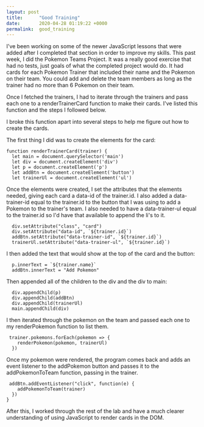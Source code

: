 ```yaml
---
layout: post
title:      "Good Training"
date:       2020-04-28 01:19:22 +0000
permalink:  good_training
---
```



I've been working on some of the newer JavaScript lessons that were added after I completed that section in order to improve my skills.  This past week, I did the Pokemon Teams Project. It was  a really good exercise that had no tests, just goals of what the completed project would do.  It had cards for each Pokemon Trainer that included their name and the Pokemon on their team. You could add and delete the team members as long as the trainer had no more than 6 Pokemon on their team.  

Once I fetched the trainers, I had to iterate through the trainers and pass each one to a renderTrainerCard function to make their cards.  I've listed this function and the steps I followed below.

I broke this function apart into several steps to help me figure out how to create the cards.

The first thing I did was to create the elements for the card:

```
function renderTrainerCard(trainer) {
  let main = document.querySelector('main')
  let div = document.createElement('div')
  let p = document.createElement('p')
  let addBtn = document.createElement('button')
  let trainerUl = document.createElement('ul')
```

Once the elements were created, I set the attributes that the elements needed, giving each card a data-id of the trainer.id. I also added a data-trainer-id equal to the trainer.id to the button that I was using to add a Pokemon to the trainer's team. I also needed to have a data-trainer-ul equal to the trainer.id so I'd have that available to append the li's to it.

```
  div.setAttribute("class", "card")
  div.setAttribute("data-id", `${trainer.id}`)
  addBtn.setAttribute("data-trainer-id", `${trainer.id}`)
  trainerUl.setAttribute("data-trainer-ul", `${trainer.id}`)
```

I then added the text that would show at the top of the card and the button:

```
  p.innerText = `${trainer.name}`  
  addBtn.innerText = "Add Pokemon"
```

Then appended all of the children to the div and the div to main:

```
  div.appendChild(p)
  div.appendChild(addBtn)
  div.appendChild(trainerUl)
  main.appendChild(div)
```

I then iterated through the pokemon on the team and passed each one to my renderPokemon function to list them.

```
 trainer.pokemons.forEach(pokemon => {
    renderPokemon(pokemon, trainerUl)
  })
```

Once my pokemon were rendered, the program comes back and adds an event listener to the addPokemon button and passes it to the addPokemonToTeam function, passing in the trainer.

```
 addBtn.addEventListener("click", function(e) {
    addPokemonToTeam(trainer)  
  })
}
```

After this, I worked through the rest of the lab and have a much clearer understanding of using JavaScript to render cards in the DOM.

